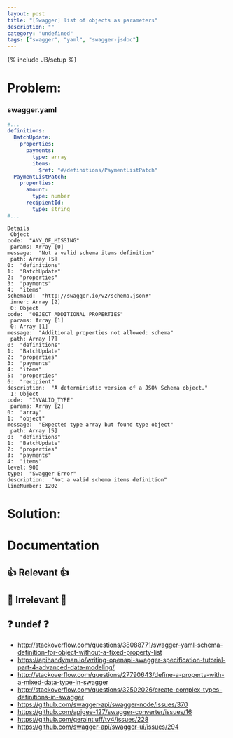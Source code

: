 ```yaml
---
layout: post
title: "[Swagger] list of objects as parameters"
description: ""
category: "undefined"
tags: ["swagger", "yaml", "swagger-jsdoc"]
---
```

{% include JB/setup %}
# Problem:

### swagger.yaml
```yaml
#...
definitions:
  BatchUpdate:
    properties:
      payments:
        type: array
        items:
          $ref: "#/definitions/PaymentListPatch"
  PaymentListPatch:
    properties:
      amount:
        type: number
      recipientId:
        type: string
#...
```

```
Details
 Object
code:  "ANY_OF_MISSING"
 params: Array [0]
message:  "Not a valid schema items definition"
 path: Array [5]
0:  "definitions"
1:  "BatchUpdate"
2:  "properties"
3:  "payments"
4:  "items"
schemaId:  "http://swagger.io/v2/schema.json#"
 inner: Array [2]
 0: Object
code:  "OBJECT_ADDITIONAL_PROPERTIES"
 params: Array [1]
 0: Array [1]
message:  "Additional properties not allowed: schema"
 path: Array [7]
0:  "definitions"
1:  "BatchUpdate"
2:  "properties"
3:  "payments"
4:  "items"
5:  "properties"
6:  "recipient"
description:  "A deterministic version of a JSON Schema object."
 1: Object
code:  "INVALID_TYPE"
 params: Array [2]
0:  "array"
1:  "object"
message:  "Expected type array but found type object"
 path: Array [5]
0:  "definitions"
1:  "BatchUpdate"
2:  "properties"
3:  "payments"
4:  "items"
level: 900
type:  "Swagger Error"
description:  "Not a valid schema items definition"
lineNumber: 1202
```

# Solution:


# Documentation
## 👍 Relevant 👍

## 💢 Irrelevant 💢

## ❓ undef ❓
- http://stackoverflow.com/questions/38088771/swagger-yaml-schema-definition-for-object-without-a-fixed-property-list
- https://apihandyman.io/writing-openapi-swagger-specification-tutorial-part-4-advanced-data-modeling/
- http://stackoverflow.com/questions/27790643/define-a-property-with-a-mixed-data-type-in-swagger
- http://stackoverflow.com/questions/32502026/create-complex-types-definitions-in-swagger
- https://github.com/swagger-api/swagger-node/issues/370
- https://github.com/apigee-127/swagger-converter/issues/16
- https://github.com/geraintluff/tv4/issues/228
- https://github.com/swagger-api/swagger-ui/issues/294
